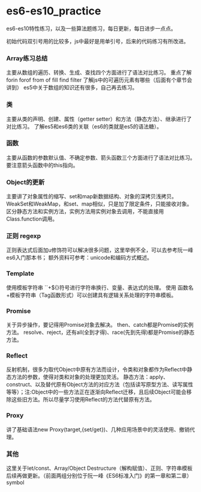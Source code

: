 # es6-es10_practice
es6-es10特性练习，以及一些算法题练习，每日更新，每日进步一点点。

初始代码双引号用的比较多，js中最好是用单引号，后来的代码练习有所改进。
### Array练习总结
主要从数组的遍历、转换、生成、查找四个方面进行了语法对比练习。
重点了解forin forof from of fill find filter
了解js中的可遍历元素有哪些（后面有个章节会讲到）
es5中关于数组的知识还有很多，自己再去练习。

### 类
主要从类的声明、创建、属性（getter setter）和方法（静态方法）、继承进行了对比练习。
了解es5和es6类的关联（es6的类就是es5的语法糖）。

### 函数
主要从函数的参数默认值、不确定参数、箭头函数三个方面进行了语法对比练习。
要注意箭头函数中的this指向。

### Object的更新
主要讲了对象属性的缩写、set和map新数据结构、对象的深拷贝浅拷贝。
WeakSet和WeakMap，和set、map相似，只是加了限定条件，只能接收对象。
区分静态方法和实例方法，实例方法用实例对象去调用，不能直接用Class.function调用。

### 正则 regexp
正则表达式后面加u修饰符可以解决很多问题，这里举例不全，可以去参考阮一峰es6入门那本书；
额外资料可参考：unicode和编码方式概述。

### Template
使用模板字符串 ``+${}符号进行字符串换行、变量、表达式的处理。
使用 函数名+模板字符串（Tag函数形式）可以创建具有逻辑关系处理的字符串模板。

### Promise
关于异步操作，要记得用Promise对象去解决。 
then、catch都是Promise的实例方法。
resolve、reject，还有all(全到才得)、race(先到先得)都是Promise的静态方法。

### Reflect
反射机制，很多为取代Object中原有方法而设计，令类和对象都作为Reflect中静态方法的参数，使得对类和对象的处理更加灵活。
静态方法：apply、construct、以及替代原有Object方法的对应方法（包括读写原型方法、读写属性等等）；注:Object中的一些方法正在逐渐向Reflect迁移，且后续Object可能会移除这些旧方法。所以尽量学习使用Reflect的方法代替原有方法。

### Proxy
讲了基础语法new Proxy(target,{set/get})、几种应用场景中的灵活使用、撤销代理。

### 其他
这里关于let/const、Array/Object Destructure（解构赋值）、正则、字符串模板后续再做更新。（前面两组分别位于阮一峰《ES6标准入门》的第一章和第二章）
symbol
